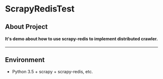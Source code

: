 # ScrapyRedisTest
## About Project
#### It's demo about how to use scrapy-redis to implement distributed crawler.

---

## Environment
* Python 3.5 + scrapy + scrapy-redis, etc.